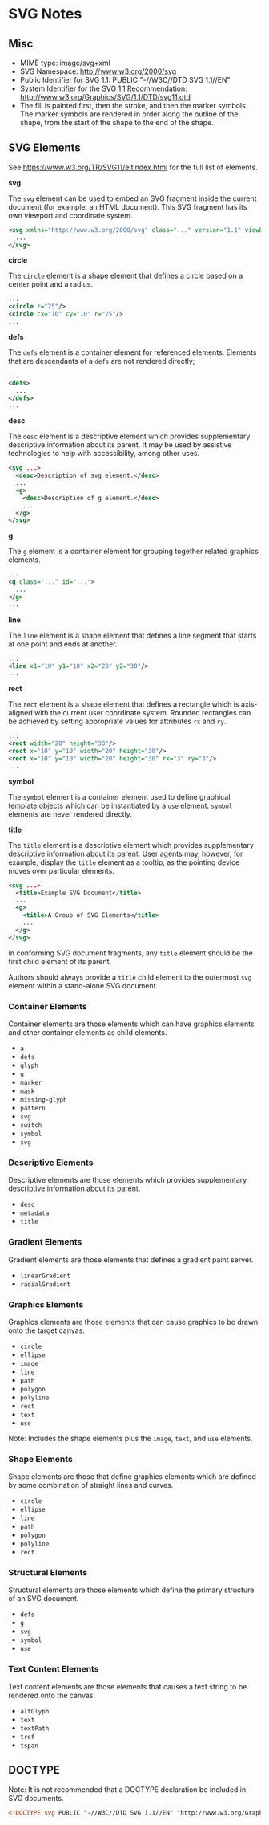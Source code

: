 # SVG Notes


## Misc

* MIME type: image/svg+xml
* SVG Namespace: http://www.w3.org/2000/svg
* Public Identifier for SVG 1.1: PUBLIC "-//W3C//DTD SVG 1.1//EN"
* System Identifier for the SVG 1.1 Recommendation:
  http://www.w3.org/Graphics/SVG/1.1/DTD/svg11.dtd
* The fill is painted first, then the stroke, and then the marker symbols.  The
  marker symbols are rendered in order along the outline of the shape, from the
  start of the shape to the end of the shape.


## SVG Elements

See https://www.w3.org/TR/SVG11/eltindex.html for the full list of elements.

**svg**

The `svg` element can be used to embed an SVG fragment inside the current
document (for example, an HTML document).  This SVG fragment has its own
viewport and coordinate system.

```svg
<svg xmlns="http://www.w3.org/2000/svg" class="..." version="1.1" viewBox="0 0 100 50">
  ...
</svg>
```

**circle**

The `circle` element is a shape element that defines a circle based on a center
point and a radius.

```svg
...
<circle r="25"/>
<circle cx="10" cy="10" r="25"/>
...
```

**defs**

The `defs` element is a container element for referenced elements.  Elements
that are descendants of a `defs` are not rendered directly;

```svg
...
<defs>
  ...
</defs>
...
```

**desc**

The `desc` element is a descriptive element which provides supplementary
descriptive information about its parent.  It may be used by assistive
technologies to help with accessibility, among other uses.

```svg
<svg ...>
  <desc>Description of svg element.</desc>
  ...
  <g>
    <desc>Description of g element.</desc>
    ...
  </g>
</svg>
```

**g**

The `g` element is a container element for grouping together related graphics
elements.

```svg
...
<g class="..." id="...">
  ...
</g>
...
```

**line**

The `line` element is a shape element that defines a line segment that starts at
one point and ends at another.

```svg
...
<line x1="10" y1="10" x2="20" y2="30"/>
...
```

**rect**

The `rect` element is a shape element that defines a rectangle which is
axis-aligned with the current user coordinate system.  Rounded rectangles can be
achieved by setting appropriate values for attributes `rx` and `ry`.

```svg
...
<rect width="20" height="30"/>
<rect x="10" y="10" width="20" height="30"/>
<rect x="10" y="10" width="20" height="30" rx="3" ry="3"/>
...
```

**symbol**

The `symbol` element is a container element used to define graphical template
objects which can be instantiated by a `use` element.  `symbol` elements are
never rendered directly.


**title**

The `title` element is a descriptive element which provides supplementary
descriptive information about its parent.  User agents may, however, for
example, display the `title` element as a tooltip, as the pointing device moves
over particular elements.

```svg
<svg ...>
  <title>Example SVG Document</title>
  ...
  <g>
    <title>A Group of SVG Elements</title>
    ...
  </g>
</svg>
```

In conforming SVG document fragments, any `title` element should be the first
child element of its parent.

Authors should always provide a `title` child element to the outermost `svg`
element within a stand-alone SVG document.

### Container Elements

Container elements are those elements which can have graphics elements and other
container elements as child elements.

* `a`
* `defs`
* `glyph`
* `g`
* `marker`
* `mask`
* `missing-glyph`
* `pattern`
* `svg`
* `switch`
* `symbol`
* `svg`

### Descriptive Elements

Descriptive elements are those elements which provides supplementary descriptive
information about its parent.

* `desc`
* `metadata`
* `title`

### Gradient Elements

Gradient elements are those elements that defines a gradient paint server.

* `linearGradient`
* `radialGradient`

### Graphics Elements

Graphics elements are those elements that can cause graphics to be drawn onto
the target canvas.

* `circle`
* `ellipse`
* `image`
* `line`
* `path`
* `polygon`
* `polyline`
* `rect`
* `text`
* `use`

Note: Includes the shape elements plus the `image`, `text`, and `use` elements.

### Shape Elements

Shape elements are those that define graphics elements which are defined by some
combination of straight lines and curves.

* `circle`
* `ellipse`
* `line`
* `path`
* `polygon`
* `polyline`
* `rect`

### Structural Elements

Structural elements are those elements which define the primary structure of an
SVG document.

* `defs`
* `g`
* `svg`
* `symbol`
* `use`


### Text Content Elements

Text content elements are those elements that causes a text string to be
rendered onto the canvas.

* `altGlyph`
* `text`
* `textPath`
* `tref`
* `tspan`


## DOCTYPE

Note:  It is not recommended that a DOCTYPE declaration be included in SVG
documents.

```xml
<!DOCTYPE svg PUBLIC "-//W3C//DTD SVG 1.1//EN" "http://www.w3.org/Graphics/SVG/1.1/DTD/svg11.dtd">
```
